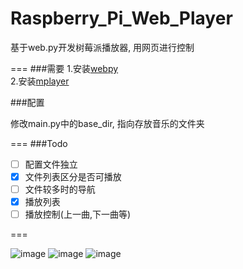 Raspberry_Pi_Web_Player
=======================

基于web.py开发树莓派播放器, 用网页进行控制

===
###需要
1.安装[webpy](http://webpy.org)  
2.安装[mplayer](http://www.mplayerhq.hu)

###配置

修改main.py中的base_dir, 指向存放音乐的文件夹

===
###Todo
- [ ] 配置文件独立
- [X] 文件列表区分是否可播放
- [ ] 文件较多时的导航
- [X] 播放列表
- [ ] 播放控制(上一曲,下一曲等)

===

![image](https://github.com/jialeicui/Raspberry_Pi_Web_Player/blob/master/static/images/local.png)
![image](https://github.com/jialeicui/Raspberry_Pi_Web_Player/blob/master/static/images/netease.png)
![image](https://github.com/jialeicui/Raspberry_Pi_Web_Player/blob/master/static/images/playlist.png)
